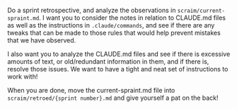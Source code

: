 Do a sprint retrospective, and analyze the observations in `scraim/current-spraint.md`.
I want you to consider the notes in relation to CLAUDE.md files as well as the instructions in `.claude/commands`, and
see if there are any tweaks that can be made to those rules that would help prevent mistakes that we have observed.

I also want you to analyze the CLAUDE.md files and see if there is excessive amounts of text, or old/redundant
information in them,
and if there is, resolve those issues. We want to have a tight and neat set of instructions to work with!

When you are done, move the current-spraint.md file into `scraim/retroed/{sprint number}.md` and give yourself a pat on the back!